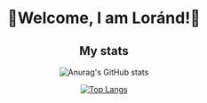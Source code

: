 <h1 align="center">👋Welcome, I am Loránd!👋</h1>
<h2 align="center">My stats</h2>

<div align="center">



![Anurag's GitHub stats](https://github-readme-stats.vercel.app/api?username=KeLorand&show_icons=true&count_private=true&theme=transparent)

[![Top Langs](https://github-readme-stats.vercel.app/api/top-langs/?username=KeLorand&layout=compact&theme=transparent&count_private=true)](https://github.com/anuraghazra/github-readme-stats)
</div>
